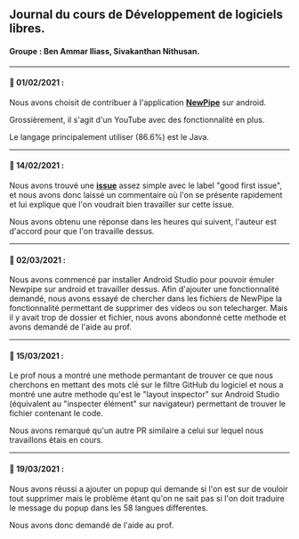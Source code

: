 ## Journal du cours de Développement de logiciels libres.


#### __Groupe__ : Ben Ammar Iliass, Sivakanthan Nithusan.
***

#### 📅 __01/02/2021__ : 

Nous avons choisit de contribuer à l'application __[NewPipe](https://github.com/TeamNewPipe/NewPipe)__ sur android.

Grossièrement, il s'agit d'un YouTube avec des fonctionnalité en plus.

Le langage principalement utiliser (86.6%) est le Java.

***
#### 📅 __14/02/2021__ : 

Nous avons trouvé une __[issue](https://github.com/TeamNewPipe/NewPipe/issues/5419)__ assez simple avec le label "good first issue", et nous avons donc laissé un commentaire où l'on se présente rapidement et lui explique que l'on voudrait bien travailler sur cette issue.

Nous avons obtenu une réponse dans les heures qui suivent, l'auteur est d'accord pour que l'on travaille dessus.

***
#### 📅 __02/03/2021__ : 

Nous avons commencé par installer Android Studio pour pouvoir émuler Newpipe sur android et travailler dessus.
Afin d'ajouter une fonctionnalité demandé, nous avons essayé de chercher dans les fichiers de NewPipe la fonctionnalité permettant de supprimer des videos ou son telecharger.
Mais il y avait trop de dossier et fichier, nous avons abondonné cette methode et avons demandé de l'aide au prof.

***
#### 📅 __15/03/2021__ : 

Le prof nous a montré une methode permantant de trouver ce que nous cherchons en mettant des mots clé sur le filtre GitHub du logiciel et nous a montré une autre methode qu'est le "layout inspector" sur Android Studio (équivalent au "inspecter élément" sur navigateur) permettant de trouver le fichier contenant le code.

Nous avons remarqué qu'un autre PR similaire a celui sur lequel nous travaillons étais en cours.

***
#### 📅 __19/03/2021__ : 

Nous avons réussi a ajouter un popup qui demande si l'on est sur de vouloir tout supprimer mais le problème étant qu'on ne sait pas si l'on doit traduire le message du popup  dans les 58 langues differentes.

Nous avons donc demandé de l'aide au prof.





